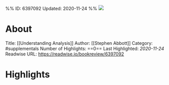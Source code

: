%%
ID: 6397092
Updated: 2020-11-24
%%
![](https://images-na.ssl-images-amazon.com/images/I/41K3T%2B1kQmL._SL500_.jpg)

# About
Title: [[Understanding Analysis]]
Author: [[Stephen Abbott]]
Category: #supplementals
Number of Highlights: ==0==
Last Highlighted: *2020-11-24*
Readwise URL: https://readwise.io/bookreview/6397092

# Highlights 